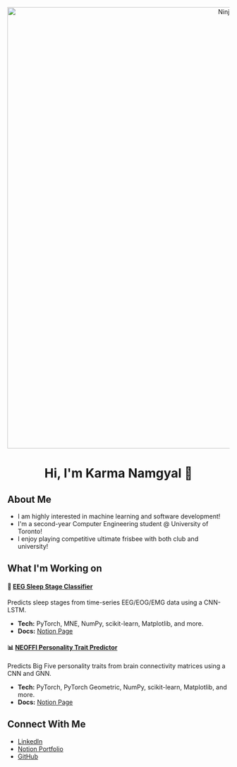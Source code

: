 <p align="center">
  <img src="https://media.giphy.com/media/b29IZK1dP4aWs/giphy.gif" alt="Ninja GIF" width="1000"/>
</p>

<h1 align="center">Hi, I'm Karma Namgyal 👋</h1>

## About Me
- I am highly interested in machine learning and software development!
- I'm a second-year Computer Engineering student @ University of Toronto!  
- I enjoy playing competitive ultimate frisbee with both club and university!

## What I'm Working on 

#### 🧠 [EEG Sleep Stage Classifier](https://github.com/karnamgyal/sleep-stage-visualizer)
Predicts sleep stages from time-series EEG/EOG/EMG data using a CNN-LSTM.  
- **Tech:** PyTorch, MNE, NumPy, scikit-learn, Matplotlib, and more.
- **Docs:** [Notion Page](https://tropical-address-50b.notion.site/Sleep-Stage-Classification-from-Full-Night-EEG-EOG-EMG-Recording-Using-CNN-LSTM-213209af64a9803a8ca0ccb6b78e73c1)

#### 📊 [NEOFFI Personality Trait Predictor](https://github.com/karnamgyal/APS360-NEOFFI-Project)
Predicts Big Five personality traits from brain connectivity matrices using a CNN and GNN.  
- **Tech:** PyTorch, PyTorch Geometric, NumPy, scikit-learn, Matplotlib, and more.
- **Docs:** [Notion Page](https://tropical-address-50b.notion.site/Personality-Trait-Classification-from-MRI-Connectivity-Matrices-Using-2D-CNN-1ce209af64a9801ba35cf73055e6a68a)

## Connect With Me 
- [LinkedIn](https://www.linkedin.com/in/karma-namgyal/)
- [Notion Portfolio](https://tropical-address-50b.notion.site/Karma-Namgyal-1cc209af64a9800f8660f4bbf5c5ce53)
- [GitHub](https://github.com/KarmaNamgyal)
